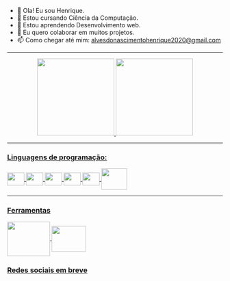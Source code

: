 - 👋 Ola! Eu sou Henrique.
- 👀 Estou cursando Ciência da Computação.
- 🌱 Estou aprendendo Desenvolvimento web.
- 💞️ Eu quero colaborar em muitos projetos.
- 📫 Como chegar até mim: alvesdonascimentohenrique2020@gmail.com
<hr>
<div align="center">
  <a href="https://github.com/rafaballerini">
  <img style="height:100% width: 100%" height="180em" src="https://github-readme-stats.vercel.app/api?username=AlvesHenrique-lab"/>
  <img height="180em" src="https://github-readme-stats.vercel.app/api/top-langs/?username=AlvesHenrique-lab"/>
</div>
<hr>
<div class="linguagens_programacao">
  <h3>Linguagens de programação:</h3>
 <link rel="stylesheet" href="https://cdn.jsdelivr.net/gh/devicons/devicon@v2.15.1/devicon.min.css">
 <i class="devicon-c-plain"><img align="center" alt="" height="30" width="40" src="https://cdn.jsdelivr.net/gh/devicons/devicon/icons/c/c-original.svg" /></i>
 <i class="devicon-cplusplus-plain"><img align="center" alt="" height="30" width="40" src="https://cdn.jsdelivr.net/gh/devicons/devicon/icons/cplusplus/cplusplus-original.svg" /></i>
 <i class="devicon-html5-plain"><img align="center" alt="" height="30" width="40" src="https://cdn.jsdelivr.net/gh/devicons/devicon/icons/html5/html5-original.svg" /></i>
 <i class="devicon-css3-plain"><img align="center" alt="" height="30" width="40" src="https://cdn.jsdelivr.net/gh/devicons/devicon/icons/css3/css3-original.svg" /></i>
 <i class="devicon-javascript-plain"><img align="center" alt="" height="30" width="40" src="https://cdn.jsdelivr.net/gh/devicons/devicon/icons/javascript/javascript-original.svg" /></i>
 <i class="devicon-php-plain"><img align="center" alt="" height="50" width="60" src="https://cdn.jsdelivr.net/gh/devicons/devicon/icons/php/php-original.svg" /></i>
</div>
<hr>
<div class="ferramentas">
  <h3>Ferramentas</h3>
  <i class="devicon-blender-original"><img align="center" alt="" height="80" width="100" src="https://cdn.jsdelivr.net/gh/devicons/devicon/icons/blender/blender-original-wordmark.svg" /></i>
  <i class="devicon-wordpress-plain"><img align="center" alt="" height="60" width="80" src="https://cdn.jsdelivr.net/gh/devicons/devicon/icons/wordpress/wordpress-original.svg" /></i>
</div>

<div>
  <h3>Redes sociais em breve</h3>
</div>
